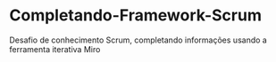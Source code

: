 # Completando-Framework-Scrum
Desafio de conhecimento Scrum, completando informações usando a ferramenta iterativa Miro 
